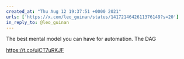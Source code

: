 ```yaml
---
created_at: "Thu Aug 12 19:37:51 +0000 2021"
urls: ['https://x.com/leo_guinan/status/1417214642611376149?s=20']
in_reply_to: @leo_guinan
---
```


The best mental model you can have for automation. The DAG

https://t.co/ujCT7uRKJF